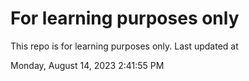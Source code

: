 # For learning purposes only
This repo is for learning purposes only.
Last updated at

Monday, August 14, 2023 2:41:55 PM

